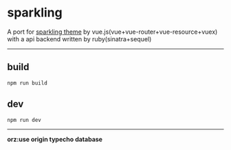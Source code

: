 # sparkling

A port for [sparkling theme](http://colorlib.com/) by vue.js(vue+vue-router+vue-resource+vuex) with a api backend written by ruby(sinatra+sequel)

---


## build

```
npm run build
```

## dev

```
npm run dev
```

---

**orz:use origin typecho database**